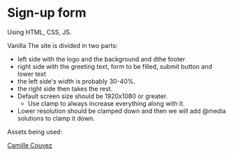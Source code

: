 # Sign-up form

Using HTML, CSS, JS.

Vanilla
The site is divided in two parts:

+ left side with the logo and the background and dthe footer
+ right side with the greeting text, form to be filled, submit button and lower text
+ the left side's width is probably 30-40%.
+ the right side then takes the rest.
+ Default screen size should be 1920x1080 or greater.
  + Use clamp to always increase everything along with it.
+ Lower resolution should be clamped down and then we will add @media solutions to clamp it down.

Assets being used:

[Camille Couvez](https://unsplash.com/photos/H5PnIYI_1I0?utm_source=unsplash&utm_medium=referral&utm_content=creditShareLink)
